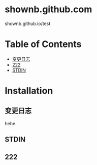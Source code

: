 # shownb.github.com
shownb.github.io/test

Table of Contents
=================

  * [变更日志](#变更日志)
  * [222](#222)
  * [STDIN](#stdin)

Installation
============

变更日志
-----
hehe


STDIN
-----













222
-----
